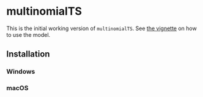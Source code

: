 # multinomialTS

This is the initial working version of `multinomialTS`. See [the vignette](https://quinnasena.github.io/multinomialTS/articles/multinomialTS-vignette.html) on how to use the model.

## Installation



### Windows




### macOS
